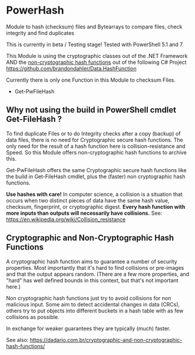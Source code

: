 # PowerHash
Module to hash (checksum) files and Bytearrays  to compare files, check integrity and find duplicates

This is currently in beta / Testing stage!
Tested with PowerShell 5.1 and 7.

This Module is using the cryptographic classes out of the .NET Framework AND the [non-cryptographic hash functions](http://en.wikipedia.org/wiki/List_of_hash_functions#Non-cryptographic_hash_functions) out of the following C# Project
https://github.com/brandondahler/Data.HashFunction

Currently there is only one Function in this Module to checksum Files.

- Get-PwFileHash

## Why not using the build in PowerShell cmdlet Get-FileHash ?

To find duplicate Files or to do Integrity checks after a copy (backup) of data files, there is no need for Cryptographic secure hash functions.
The only need for the result of a hash function here is collision-resistance and Speed.
So this Module offers non-cryptographic hash functions to archive this.

Get-PwFileHash offers the same Cryptographic secure hash functions like the build in Get-FileHash cmdlet, plus the (faster) non cryptographic hash functions.

**Use hashes with care!**
In computer science, a collision is a situation that occurs when two distinct pieces of data have the same hash value, checksum, fingerprint, or cryptographic digest.
**Every hash function with more inputs than outputs will necessarily have collisions.**
See: https://en.wikipedia.org/wiki/Collision_resistance

## Cryptographic and Non-Cryptographic Hash Functions
       
A cryptographic hash function aims to guarantee a number of security properties.
Most importantly that it's hard to find collisions or pre-images and that the output appears random.
(There are a few more properties, and "hard" has well defined bounds in this context, but that's not important here.)

Non cryptographic hash functions just try to avoid collisions for non malicious input.
Some aim to detect accidental changes in data (CRCs), others try to put objects into different buckets in a hash table with as few collisions as possible.

In exchange for weaker guarantees they are typically (much) faster.
        
See also: https://dadario.com.br/cryptographic-and-non-cryptographic-hash-functions/
